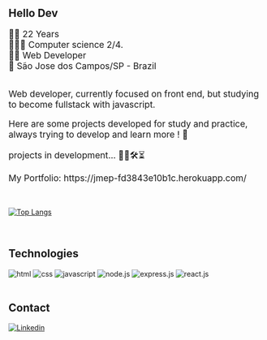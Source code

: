 ## Hello Dev </br>

<div style="font-size: 13pt"> 
    🧑🏻  22 Years <br>
    👨🏻‍🎓  Computer science 2/4. <br>
    👨‍💻  Web Developer <br>
    📍   São Jose dos Campos/SP - Brazil <br>
</div><br/>

<p style="font-size: 13pt">Web developer, currently focused on front end, but studying to become fullstack with javascript. </p>

<p style="font-size: 13pt">Here are some projects developed for study and practice, always trying to develop and learn more ! 🚀</p>

<p style="font-size: 13pt">projects in development... 👨‍💻🛠⏳  </p>

<p style="font-size: 13pt">My Portfolio: <a> https://jmep-fd3843e10b1c.herokuapp.com/ </a> </p>

<br/>

<!--
![joaomarcosesteves
 GitHub stats](https://github-readme-stats.vercel.app/api?username=joaomarcosesteves&show_icons=true&theme=dracula)
 -->
 
 [![Top Langs](https://github-readme-stats.vercel.app/api/top-langs/?username=joaomarcosesteves)](https://github.com/anuraghazra/github-readme-stats)

<br/>

## Technologies

<div style="display: inline_block">
    <img align="center" alt="html" src="https://img.shields.io/badge/HTML-239120?style=for-the-badge&logo=html5&logoColor=white">
    <img align="center" alt="css" src="https://img.shields.io/badge/CSS-239120?&style=for-the-badge&logo=css3&logoColor=white">
    <img align="center" alt="javascript" src="https://img.shields.io/badge/JavaScript-F7DF1E?style=for-the-badge&logo=javascript&logoColor=black">
    <img align="center" alt="node.js" src="https://img.shields.io/badge/Node.js-43853D?style=for-the-badge&logo=node.js&logoColor=white">
    <img align="center" alt="express.js" src="https://img.shields.io/badge/Express.js-404D59?style=for-the-badge">
    <img align="center" alt="react.js" src="https://img.shields.io/badge/React-20232A?style=for-the-badge&logo=react&logoColor=61DAFB">
</div>

<br/>

## Contact

[![Linkedin](https://img.shields.io/badge/LinkedIn-0077B5?style=for-the-badge&logo=linkedin&logoColor=white)](https://www.linkedin.com/in/joao-marcos-esteves-pereira-a5b2b317a)
